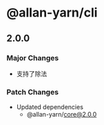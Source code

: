 # @allan-yarn/cli

## 2.0.0

### Major Changes

- 支持了除法

### Patch Changes

- Updated dependencies
  - @allan-yarn/core@2.0.0
